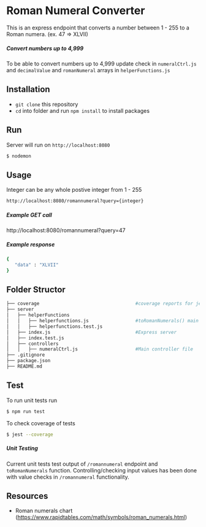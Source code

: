 # Roman Numeral Converter

This is an express endpoint that converts a number between 1 - 255 to a Roman numera. (ex. 47 => XLVII)

##### Convert numbers up to 4,999
To be able to convert numbers up to 4,999 update check in `numeralCtrl.js` and `decimalValue` and `romanNumeral` arrays in `helperFunctions.js`

## Installation

- `git clone` this repository
- `cd` into folder and run `npm install` to install packages


## Run
Server will run on `http://localhost:8080`

```bash
$ nodemon
```

## Usage
Integer can be any whole postive integer from 1 - 255
```bash
http://localhost:8080/romannumeral?query={integer}
```

##### Example GET call
http://localhost:8080/romannumeral?query=47

##### Example response
 ```bash
 {
    "data" : "XLVII"
 }
 ```

## Folder Structor
```bash
├── coverage                                   #coverage reports for jest/test coverage
├── server
│   ├── helperFunctions
│   │   ├── helperfunctions.js                 #toRomanNumerals() main functionality of endpoint
│   │   ├── helperfunctions.test.js
│   ├── index.js                               #Express server
│   ├── index.test.js
│   ├── controllers                            
│   │   ├── numeralCtrl.js                     #Main controller file
├── .gitignore
├── package.json
├── README.md
```

## Test
To run unit tests run
```bash
$ npm run test
```

To check coverage of tests
```bash
$ jest --coverage
```
##### Unit Testing
Current unit tests test output of `/romannumeral` endpoint and `toRomanNumerals` function. Controlling/checking input values has been done with value checks in `/romannumeral` functionality. 

## Resources
- Roman numerals chart (https://www.rapidtables.com/math/symbols/roman_numerals.html)
